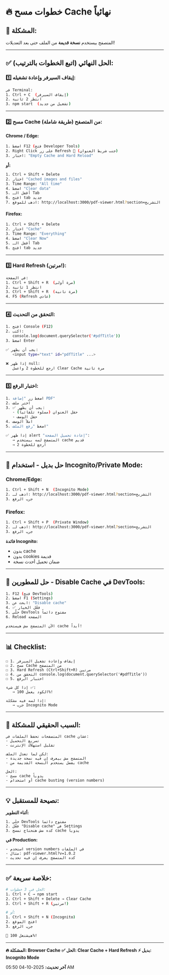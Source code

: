 # 🔥 **خطوات مسح Cache نهائياً**

## 🚨 **المشكلة:**
المتصفح بيستخدم **نسخة قديمة** من الملف حتى بعد التعديلات!

---

## ✅ **الحل النهائي (اتبع الخطوات بالترتيب):**

### **1️⃣ إيقاف السيرفر وإعادة تشغيله:**

```bash
في Terminal:
1. Ctrl + C  (إيقاف السيرفر)
2. انتظر 2 ثانية
3. npm start  (تشغيل من جديد)
```

---

### **2️⃣ مسح Cache من المتصفح (طريقة شاملة):**

#### **Chrome / Edge:**
```bash
1. اضغط F12 (فتح Developer Tools)
2. Right Click على زر Refresh 🔄 (جنب شريط العنوان)
3. اختار: "Empty Cache and Hard Reload"
```

**أو:**

```bash
1. Ctrl + Shift + Delete
2. اختار "Cached images and files"
3. Time Range: "All time"
4. اضغط "Clear data"
5. أقفل الـ Tab
6. افتح tab جديد
7. اذهب للموقع: http://localhost:3000/pdf-viewer.html?section=التشريح
```

#### **Firefox:**
```bash
1. Ctrl + Shift + Delete
2. اختار "Cache"
3. Time Range: "Everything"
4. اضغط "Clear Now"
5. أقفل الـ Tab
6. افتح tab جديد
```

---

### **3️⃣ Hard Refresh (مرتين!):**

```bash
في الصفحة:
1. Ctrl + Shift + R  (مرة أولى)
2. انتظر 1 ثانية
3. Ctrl + Shift + R  (مرة تانية)
4. F5 (Refresh عادي)
```

---

### **4️⃣ التحقق من التحديث:**

```bash
1. افتح Console (F12)
2. اكتب:
   console.log(document.querySelector('#pdfTitle'))
3. اضغط Enter

✅ يجب أن يظهر:
   <input type="text" id="pdfTitle" ...>

❌ إذا ظهر null:
   ارجع للخطوة 2 واعمل Clear Cache مرة تانية
```

---

### **5️⃣ اختبار الرفع:**

```bash
1. اضغط زر "إضافة PDF"
2. اختر ملف
3. ✅ يجب أن يظهر:
   - حقل العنوان (مملوء تلقائياً)
   - حقل الوصف
4. املأ الوصف
5. اضغط "رفع الملف"

✅ إذا ظهر alert "إعادة تحميل الصفحة":
   → المتصفح لسه بيستخدم cache قديم
   → ارجع للخطوة 2
```

---

## 🔧 **حل بديل - استخدام Incognito/Private Mode:**

### **Chrome/Edge:**
```bash
1. Ctrl + Shift + N  (Incognito Mode)
2. اذهب لـ: http://localhost:3000/pdf-viewer.html?section=التشريح
3. جرب الرفع
```

### **Firefox:**
```bash
1. Ctrl + Shift + P  (Private Window)
2. اذهب لـ: http://localhost:3000/pdf-viewer.html?section=التشريح
3. جرب الرفع
```

**فائدة Incognito:**
- بدون cache
- بدون cookies قديمة
- ضمان تحميل أحدث نسخة

---

## 🎯 **حل للمطورين - Disable Cache في DevTools:**

```bash
1. F12 (فتح DevTools)
2. اضغط F1 (Settings)
3. ابحث عن: "Disable cache"
4. ✅ فعّل الخيار
5. خلّي DevTools مفتوح دائماً
6. Reload الصفحة

الآن المتصفح مش هيستخدم cache أبداً!
```

---

## 📊 **Checklist:**

```
☐ 1. إيقاف وإعادة تشغيل السيرفر
☐ 2. مسح Cache من المتصفح
☐ 3. Hard Refresh (Ctrl+Shift+R) مرتين
☐ 4. التحقق من console.log(document.querySelector('#pdfTitle'))
☐ 5. اختبار الرفع

إذا كل شيء ✅:
   → الكود يعمل 100%!

إذا لسه فيه مشكلة:
   → جرب Incognito Mode
```

---

## 🚀 **السبب الحقيقي للمشكلة:**

```
المتصفحات تحفظ الملفات في cache عشان:
- تسريع التحميل
- تقليل استهلاك الإنترنت

لكن لما تعدل الملف:
- المتصفح مش بيعرف إن فيه نسخة جديدة
- يفضل يستخدم النسخة القديمة من cache

الحل:
- مسح cache يدوياً
- أو استخدام cache busting (version numbers)
```

---

## 💡 **نصيحة للمستقبل:**

**أثناء التطوير:**
```
1. خلّي DevTools مفتوح دائماً
2. فعّل "Disable cache" في Settings
3. كده مش هتحتاج تمسح cache يدوياً
```

**في Production:**
```
- استخدم version numbers في الملفات
- مثال: pdf-viewer.html?v=1.0.2
- كده المتصفح يعرف إن فيه تحديث
```

---

## ✅ **خلاصة سريعة:**

```bash
# الحل في 3 خطوات:
1. Ctrl + C → npm start
2. Ctrl + Shift + Delete → Clear Cache
3. Ctrl + Shift + R (مرتين!)

# أو:
1. Ctrl + Shift + N (Incognito)
2. افتح الموقع
3. جرب الرفع

🎉 هيشتغل 100%!
```

---

**🔥 المشكلة: Browser Cache**
**✅ الحل: Clear Cache + Hard Refresh**
**⚡ بديل: Incognito Mode**

**آخر تحديث:** 2025-10-04 05:50 AM
